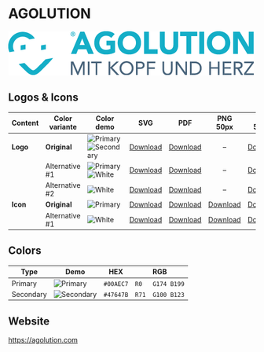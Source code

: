 # AGOLUTION

![AGOLUTION Logo](agolution-logo-original-500px.png)

## Logos & Icons

| Content  | Color variante | Color demo              | SVG                         | PDF                         |           PNG 50px            | PNG 500px                      | PNG 1000px                      |
| -------- | -------------- | ----------------------- | --------------------------- | --------------------------- | :---------------------------: | ------------------------------ | ------------------------------- |
| **Logo** | **Original**   | ![Primary] ![Secondary] | [Download][LogoOriginalSVG] | [Download][LogoOriginalPDF] |               –               | [Download][LogoOriginalPNG500] | [Download][LogoOriginalPNG1000] |
|          | Alternative #1 | ![Primary] ![White]     | [Download][LogoAlt1SVG]     | [Download][LogoAlt1PDF]     |               –               | [Download][LogoAlt1PNG500]     | [Download][LogoAlt1PNG1000]     |
|          | Alternative #2 | ![White]                | [Download][LogoAlt2SVG]     | [Download][LogoAlt2PDF]     |               –               | [Download][LogoAlt2PNG500]     | [Download][LogoAlt2PNG1000]     |
| **Icon** | **Original**   | ![Primary]              | [Download][IconOriginalSVG] | [Download][IconOriginalPDF] | [Download][IconOriginalPNG50] | [Download][IconOriginalPNG500] | [Download][IconOriginalPNG1000] |
|          | Alternative #1 | ![White]                | [Download][LogoAlt1SVG]     | [Download][LogoAlt1PDF]     |   [Download][LogoAlt1PNG50]   | [Download][LogoAlt1PNG500]     | [Download][LogoAlt1PNG1000]     |

## Colors

| Type      | Demo         | HEX       | RGB              |
| --------- | ------------ | --------- | ---------------- |
| Primary   | ![Primary]   | `#00AEC7` | `R0   G174 B199` |
| Secondary | ![Secondary] | `#47647B` | `R71  G100 B123` |

[Primary]: https://ipsumimage.appspot.com/12x12,00AEC7?l=
[Secondary]: https://ipsumimage.appspot.com/12x12,47647B?l=
[White]: https://ipsumimage.appspot.com/12x12,FFFFFF?l=

[LogoOriginalSVG]: agolution-logo-original.svg
[LogoOriginalPDF]: agolution-logo-original.pdf
[LogoOriginalPNG500]: agolution-logo-original-500px.png
[LogoOriginalPNG1000]: agolution-logo-original-1000px.png
[LogoAlt1SVG]: agolution-logo-alt1.svg
[LogoAlt1PDF]: agolution-logo-alt1.pdf
[LogoAlt1PNG500]: agolution-logo-alt1-500px.png
[LogoAlt1PNG1000]: agolution-logo-alt1-1000px.png
[LogoAlt2SVG]: agolution-logo-alt2.svg
[LogoAlt2PDF]: agolution-logo-alt2.pdf
[LogoAlt2PNG500]: agolution-logo-alt2-500px.png
[LogoAlt2PNG1000]: agolution-logo-alt2-1000px.png

[IconOriginalSVG]: agolution-icon-original.svg
[IconOriginalPDF]: agolution-icon-original.pdf
[IconOriginalPNG50]: agolution-icon-original-500px.png
[IconOriginalPNG500]: agolution-icon-original.svg
[IconOriginalPNG1000]: agolution-icon-original.svg
[LogoAlt1SVG]: agolution-icon-alt1.svg
[LogoAlt1PDF]: agolution-icon-alt1.pdf
[LogoAlt1PNG50]: agolution-icon-alt1.svg
[LogoAlt1PNG500]: agolution-icon-alt1.svg
[LogoAlt1PNG1000]: agolution-icon-alt1.svg

## Website

<https://agolution.com>
